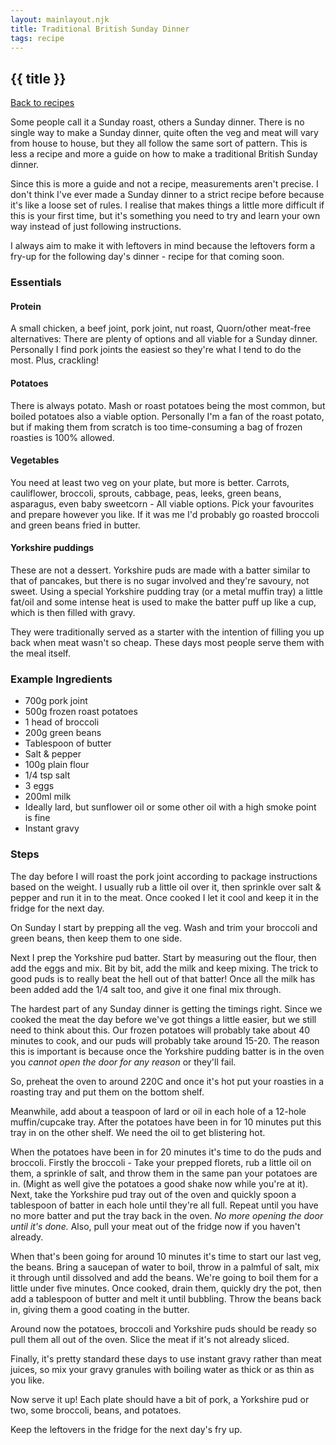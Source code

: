 ```yaml
---
layout: mainlayout.njk
title: Traditional British Sunday Dinner
tags: recipe
---
```


## {{ title }}

[Back to recipes](/recipes)

Some people call it a Sunday roast, others a Sunday dinner. There is no single way to make a Sunday dinner, quite often the veg and meat will vary from house to house, but they all follow the same sort of pattern. This is less a recipe and more a guide on how to make a traditional British Sunday dinner.

Since this is more a guide and not a recipe, measurements aren't precise. I don't think I've ever made a Sunday dinner to a strict recipe before because it's like a loose set of rules. I realise that makes things a little more difficult if this is your first time, but it's something you need to try and learn your own way instead of just following instructions.

I always aim to make it with leftovers in mind because the leftovers form a fry-up for the following day's dinner - recipe for that coming soon.

### Essentials
#### Protein
A small chicken, a beef joint, pork joint, nut roast, Quorn/other meat-free alternatives: There are plenty of options and all viable for a Sunday dinner. Personally I find pork joints the easiest so they're what I tend to do the most. Plus, crackling!

#### Potatoes
There is always potato. Mash or roast potatoes being the most common, but boiled potatoes also a viable option. Personally I'm a fan of the roast potato, but if making them from scratch is too time-consuming a bag of frozen roasties is 100% allowed.


#### Vegetables
You need at least two veg on your plate, but more is better. Carrots, cauliflower, broccoli, sprouts, cabbage, peas, leeks, green beans, asparagus, even baby sweetcorn - All viable options. Pick your favourites and prepare however you like. If it was me I'd probably go roasted broccoli and green beans fried in butter.

#### Yorkshire puddings
These are not a dessert. Yorkshire puds are made with a batter similar to that of pancakes, but there is no sugar involved and they're savoury, not sweet. Using a special Yorkshire pudding tray (or a metal muffin tray) a little fat/oil and some intense heat is used to make the batter puff up like a cup, which is then filled with gravy.

They were traditionally served as a starter with the intention of filling you up back when meat wasn't so cheap. These days most people serve them with the meal itself.

### Example Ingredients
- 700g pork joint
- 500g frozen roast potatoes
- 1 head of broccoli
- 200g green beans
- Tablespoon of butter
- Salt & pepper
- 100g plain flour
- 1/4 tsp salt
- 3 eggs
- 200ml milk
- Ideally lard, but sunflower oil or some other oil with a high smoke point is fine
- Instant gravy

### Steps
The day before I will roast the pork joint according to package instructions based on the weight. I usually rub a little oil over it, then sprinkle over salt & pepper and run it in to the meat. Once cooked I let it cool and keep it in the fridge for the next day.

On Sunday I start by prepping all the veg. Wash and trim your broccoli and green beans, then keep them to one side.

Next I prep the Yorkshire pud batter. Start by measuring out the flour, then add the eggs and mix. Bit by bit, add the milk and keep mixing. The trick to good puds is to really beat the hell out of that batter! Once all the milk has been added add the 1/4 salt too, and give it one final mix through.

The hardest part of any Sunday dinner is getting the timings right. Since we cooked the meat the day before we've got things a little easier, but we still need to think about this. Our frozen potatoes will probably take about 40 minutes to cook, and our puds will probably take around 15-20. The reason this is important is because once the Yorkshire pudding batter is in the oven you *cannot open the door for any reason* or they'll fail.

So, preheat the oven to around 220C and once it's hot put your roasties in a roasting tray and put them on the bottom shelf.

Meanwhile, add about a teaspoon of lard or oil in each hole of a 12-hole muffin/cupcake tray. After the potatoes have been in for 10 minutes put this tray in on the other shelf. We need the oil to get blistering hot.

When the potatoes have been in for 20 minutes it's time to do the puds and broccoli. Firstly the broccoli - Take your prepped florets, rub a little oil on them, a sprinkle of salt, and throw them in the same pan your potatoes are in. (Might as well give the potatoes a good shake now while you're at it). Next, take the Yorkshire pud tray out of the oven and quickly spoon a tablespoon of batter in each hole until they're all full. Repeat until you have no more batter and put the tray back in the oven. *No more opening the door until it's done.* Also, pull your meat out of the fridge now if you haven't already.

When that's been going for around 10 minutes it's time to start our last veg, the beans. Bring a saucepan of water to boil, throw in a palmful of salt, mix it through until dissolved and add the beans. We're going to boil them for a little under five minutes. Once cooked, drain them, quickly dry the pot, then add a tablespoon of butter and melt it until bubbling. Throw the beans back in, giving them a good coating in the butter. 

Around now the potatoes, broccoli and Yorkshire puds should be ready so pull them all out of the oven. Slice the meat if it's not already sliced.

Finally, it's pretty standard these days to use instant gravy rather than meat juices, so mix your gravy granules with boiling water as thick or as thin as you like.

Now serve it up! Each plate should have a bit of pork, a Yorkshire pud or two, some broccoli, beans, and potatoes.

Keep the leftovers in the fridge for the next day's fry up.